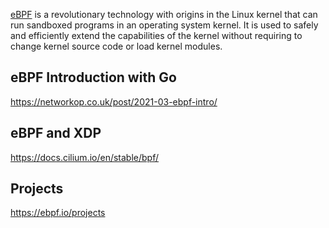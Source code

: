 [eBPF](https://ebpf.io/) is a revolutionary technology with origins in the Linux kernel that can run sandboxed programs in an operating system kernel. It is used to safely and efficiently extend the capabilities of the kernel without requiring to change kernel source code or load kernel modules.


## eBPF Introduction with Go

https://networkop.co.uk/post/2021-03-ebpf-intro/

## eBPF and XDP

https://docs.cilium.io/en/stable/bpf/

## Projects

https://ebpf.io/projects

